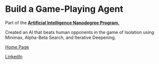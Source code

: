 # Build a Game-Playing Agent

Part of the [**Artificial Intelligence Nanodegree Program.**](https://eu.udacity.com/course/artificial-intelligence-nanodegree--nd889)

Created an AI that beats human opponents in the game of Isolation using Minimax, Alpha-Beta Search, and Iterative Deepening.

[Home Page](http://miguelangelnieto.net)

[LinkedIn](https://www.linkedin.com/in/miguelangelnieto/?locale=en_US)
